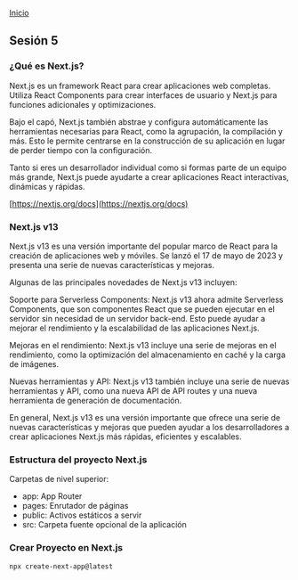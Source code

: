<!-- No borrar o modificar -->

[Inicio](./index.md)

## Sesión 5

### ¿Qué es Next.js?

Next.js es un framework React para crear aplicaciones web completas. Utiliza React Components para crear interfaces de usuario y Next.js para funciones adicionales y optimizaciones.

Bajo el capó, Next.js también abstrae y configura automáticamente las herramientas necesarias para React, como la agrupación, la compilación y más. Esto le permite centrarse en la construcción de su aplicación en lugar de perder tiempo con la configuración.

Tanto si eres un desarrollador individual como si formas parte de un equipo más grande, Next.js puede ayudarte a crear aplicaciones React interactivas, dinámicas y rápidas.

[https://nextjs.org/docs](https://nextjs.org/docs)

### Next.js v13

Next.js v13 es una versión importante del popular marco de React para la creación de aplicaciones web y móviles. Se lanzó el 17 de mayo de 2023 y presenta una serie de nuevas características y mejoras.

Algunas de las principales novedades de Next.js v13 incluyen:

Soporte para Serverless Components: Next.js v13 ahora admite Serverless Components, que son componentes React que se pueden ejecutar en el servidor sin necesidad de un servidor back-end. Esto puede ayudar a mejorar el rendimiento y la escalabilidad de las aplicaciones Next.js.

Mejoras en el rendimiento: Next.js v13 incluye una serie de mejoras en el rendimiento, como la optimización del almacenamiento en caché y la carga de imágenes.

Nuevas herramientas y API: Next.js v13 también incluye una serie de nuevas herramientas y API, como una nueva API de API routes y una nueva herramienta de generación de documentación.

En general, Next.js v13 es una versión importante que ofrece una serie de nuevas características y mejoras que pueden ayudar a los desarrolladores a crear aplicaciones Next.js más rápidas, eficientes y escalables.

### Estructura del proyecto Next.js

Carpetas de nivel superior:

- app: App Router
- pages: Enrutador de páginas
- public: Activos estáticos a servir
- src: Carpeta fuente opcional de la aplicación

### Crear Proyecto en Next.js

```
npx create-next-app@latest

```
